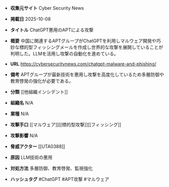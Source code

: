 - **収集元サイト**
Cyber Security News

- **掲載日**
2025-10-08

- **タイトル**
ChatGPT悪用のAPTによる攻撃

- **概要**
中国に関連するAPTグループがChatGPTを利用しマルウェア開発や巧妙な標的型フィッシングメールを作成し世界的な攻撃を展開していることが判明した。LLMを活用し攻撃の自動化を進めている。

- **URL**
https://cybersecuritynews.com/chatgpt-malware-and-phishing/

- **備考**
APTグループが最新技術を悪用し攻撃を高度化しているため多層防御や教育啓発の強化が必要である。

- **分類**
[[他組織インシデント]]

- **組織名**
N/A

- **業種**
N/A

- **攻撃手口**
[[マルウェア]][[標的型攻撃]][[フィッシング]]

- **攻撃影響**
N/A

- **脅威アクター**
[[UTA0388]]

- **原因**
LLM技術の悪用

- **対処方法**
多層防御、教育啓発、監視強化

- **ハッシュタグ**
#ChatGPT #APT攻撃 #マルウェア
